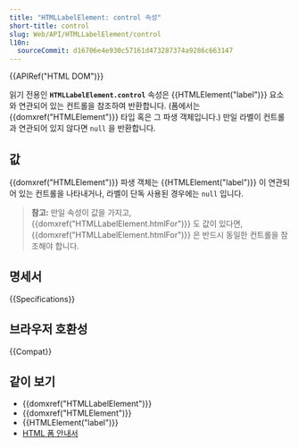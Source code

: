 ```yaml
---
title: "HTMLLabelElement: control 속성"
short-title: control
slug: Web/API/HTMLLabelElement/control
l10n:
  sourceCommit: d16706e4e930c57161d473287374a9286c663147
---
```


{{APIRef("HTML DOM")}}

읽기 전용인 **`HTMLLabelElement.control`** 속성은
{{HTMLElement("label")}} 요소와 연관되어 있는 컨트롤을 참조하여 반환합니다.
(폼에서는 {{domxref("HTMLElement")}} 타입 혹은 그 파생 객체입니다.)
만일 라벨이 컨트롤과 연관되어 있지 않다면 `null` 을 반환합니다.

## 값

{{domxref("HTMLElement")}} 파생 객체는 {{HTMLElement("label")}} 이 연관되어 있는 컨트롤을 나타내거나,
라벨이 단독 사용된 경우에는 `null` 입니다.

> **참고:** 만일 속성이 값을 가지고, {{domxref("HTMLLabelElement.htmlFor")}} 도 값이 있다면,
> {{domxref("HTMLLabelElement.htmlFor")}} 은 반드시 동일한 컨트롤을 참조해야 합니다.

## 명세서

{{Specifications}}

## 브라우저 호환성

{{Compat}}

## 같이 보기

- {{domxref("HTMLLabelElement")}}
- {{domxref("HTMLElement")}}
- {{HTMLElement("label")}}
- [HTML 폼 안내서](/ko/docs/Learn/Forms)
